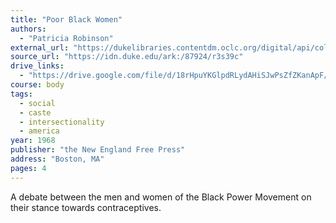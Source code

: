 ```yaml
---
title: "Poor Black Women"
authors:
  - "Patricia Robinson"
external_url: "https://dukelibraries.contentdm.oclc.org/digital/api/collection/p15957coll6/id/768/page/0/inline/p15957coll6_768_0"
source_url: "https://idn.duke.edu/ark:/87924/r3s39c"
drive_links:
  - "https://drive.google.com/file/d/18rHpuYKGlpdRLydAHiSJwPsZfZKanApF/view?usp=drivesdk"
course: body
tags:
  - social
  - caste
  - intersectionality
  - america
year: 1968
publisher: "the New England Free Press"
address: "Boston, MA"
pages: 4
---
```


A debate between the men and women of the Black Power Movement on their stance towards contraceptives.

